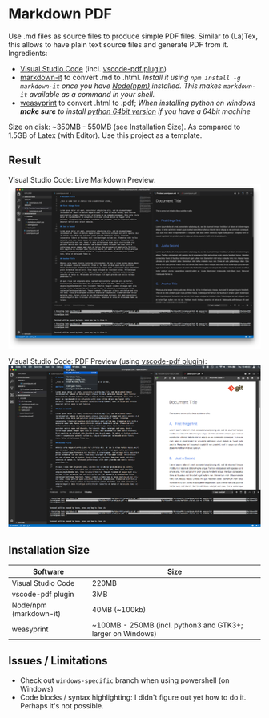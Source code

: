 # Markdown PDF

Use .md files as source files to produce simple PDF files. Similar to (La)Tex, this allows to have plain text source files and generate PDF from it. Ingredients:

* [Visual Studio Code](https://code.visualstudio.com) (incl. [vscode-pdf plugin](https://marketplace.visualstudio.com/items?itemName=tomoki1207.pdf))
* [markdown-it](https://github.com/markdown-it/markdown-it) to convert .md to .html. _Install it using `npm install -g markdown-it` once you have [Node(npm)](https://www.npmjs.com/get-npm) installed. This makes `markdown-it` available as a command in your shell._
* [weasyprint](https://weasyprint.org) to convert .html to .pdf; _When installing python on windows **make sure** to install [python 64bit version](https://www.python.org/downloads/windows/) if you have a 64bit machine_

Size on disk: ~350MB - 550MB (see Installation Size). As compared to 1.5GB of Latex (with Editor). Use this project as a template.

## Result

Visual Studio Code: Live Markdown Preview:  
![md-preview](MD2PDF_1.png)

Visual Studio Code: PDF Preview (using [vscode-pdf plugin](https://marketplace.visualstudio.com/items?itemName=tomoki1207.pdf)):  
![pdf-preview](MD2PDF_2.png)

## Installation Size

| Software | Size |
|-|-|
| Visual Studio Code | 220MB |
| vscode-pdf plugin | 3MB |
| Node/npm (markdown-it) | 40MB (~100kb) |
| weasyprint | ~100MB - 250MB (incl. python3 and GTK3+; larger on Windows) |


## Issues / Limitations

* Check out `windows-specific` branch when using powershell (on Windows)
* Code blocks / syntax highlighting: I didn't figure out yet how to do it. Perhaps it's not possible.
